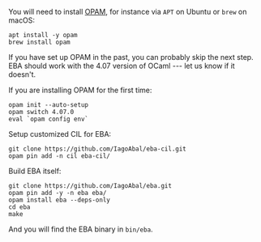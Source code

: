 
You will need to install [OPAM](http://opam.ocaml.org), for instance via `APT` on Ubuntu or `brew` on macOS:

    apt install -y opam
    brew install opam

If you have set up OPAM in the past, you can probably skip the next step. EBA should work with the 4.07 version of OCaml --- let us know if it doesn't.

If you are installing OPAM for the first time:

    opam init --auto-setup
    opam switch 4.07.0
    eval `opam config env`

Setup customized CIL for EBA:

    git clone https://github.com/IagoAbal/eba-cil.git
    opam pin add -n cil eba-cil/

Build EBA itself:

    git clone https://github.com/IagoAbal/eba.git
    opam pin add -y -n eba eba/
    opam install eba --deps-only
    cd eba
    make

And you will find the EBA binary in `bin/eba`.
